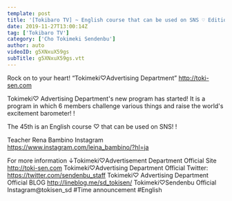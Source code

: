 ```yaml
---
template: post
title: '[Tokibaro TV] ~ English course that can be used on SNS ♡ Edition ~ Tokimeki ♡ Barometer rising TV ep 45'
date: 2019-11-27T13:00:14Z
tag: ['Tokibaro TV']
category: ['Cho Tokimeki Sendenbu']
author: auto 
videoID: g5XNxuX59gs
subTitle: g5XNxuX59gs.vtt
---
```

Rock on to your heart! “Tokimeki♡Advertising Department” http://toki-sen.com

Tokimeki♡ Advertising Department's new program has started! It is a program in which 6 members challenge various things and raise the world's excitement barometer! !

The 45th is an English course ♡ that can be used on SNS! !

Teacher Rena Bambino
Instagram https://www.instagram.com/leina_bambino/?hl=ja

For more information ↓Tokimeki♡Advertisement Department Official Site http://toki-sen.com
Tokimeki♡Advertising Department Official Twitter: https://twitter.com/sendenbu_staff
Tokimeki♡ Advertising Department Official BLOG http://lineblog.me/sd_tokisen/
Tokimeki♡Sendenbu Official Instagram@tokisen_sd
#Time announcement #English